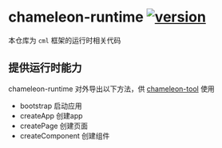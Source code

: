 # chameleon-runtime [![version](https://img.shields.io/npm/v/chameleon-tool.svg?style=flat)](https://www.npmjs.com/package/chameleon-runtime)
本仓库为 `cml` 框架的运行时相关代码

## 提供运行时能力

chameleon-runtime 对外导出以下方法，供 [chameleon-tool](https://github.com/didi/chameleon/tree/master/packages/chameleon-tool) 使用
- bootstrap       启动应用
- createApp       创建app
- createPage      创建页面
- createComponent 创建组件

